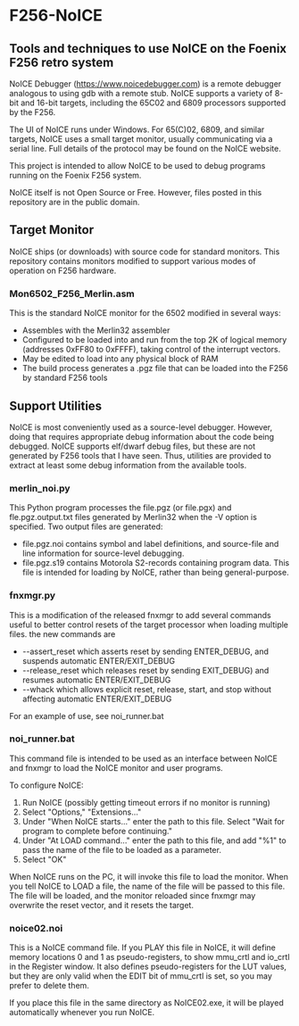 # F256-NoICE
## Tools and techniques to use NoICE on the Foenix F256 retro system

NoICE Debugger (https://www.noicedebugger.com) is a remote debugger
analogous to using gdb with a remote stub. 
NoICE supports a variety of 8-bit and 16-bit targets, including the 65C02
and 6809 processors supported by the F256.

The UI of NoICE runs under Windows. For 65(C)02, 6809, and similar targets,
NoICE uses a small target monitor, usually communicating via a serial line.
Full details of the protocol may be found on the NoICE website.

This project is intended to allow NoICE to be used to debug programs running
on the Foenix F256 system.

NoICE itself is not Open Source or Free. However, files posted in this
repository are in the public domain.

## Target Monitor

NoICE ships (or downloads) with source code for standard monitors. This
repository contains monitors modified to support various modes of operation
on F256 hardware.

### Mon6502_F256_Merlin.asm

This is the standard NoICE monitor for the 6502 modified in several ways:
- Assembles with the Merlin32 assembler
- Configured to be loaded into and run from the top 2K of logical memory
  (addresses 0xFF80 to 0xFFFF), taking control of the interrupt vectors.
- May be edited to load into any physical block of RAM
- The build process generates a .pgz file that can be loaded into the F256
  by standard F256 tools

## Support Utilities

NoICE is most conveniently used as a source-level debugger. However, doing that
requires appropriate debug information about the code being debugged. NoICE
supports elf/dwarf debug files, but these are not generated by F256 tools
that I have seen. Thus, utilities are provided to extract at least some debug
information from the available tools.

### merlin_noi.py

This Python program processes the file.pgz (or file.pgx) and fle.pgz.output.txt
files generated by Merlin32 when the -V option is specified.
Two output files are generated:
- file.pgz.noi contains symbol and label definitions, and source-file and
  line information for source-level debugging.
- file.pgz.s19 contains Motorola S2-records containing program data. This file
  is intended for loading by NoICE, rather than being general-purpose.

### fnxmgr.py

This is a modification of the released fnxmgr to add several commands useful
to better control resets of the target processor when loading multiple files.
the new commands are
- --assert_reset which asserts reset by sending ENTER_DEBUG, and suspends 
  automatic ENTER/EXIT_DEBUG
- --release_reset which releases reset by sending EXIT_DEBUG) and resumes
  automatic ENTER/EXIT_DEBUG
- --whack which allows explicit reset, release, start, and stop without affecting
  automatic ENTER/EXIT_DEBUG

For an example of use, see noi_runner.bat

### noi_runner.bat
This command file is intended to be used as an interface between NoICE
and fnxmgr to load the NoICE monitor and user programs.

To configure NoICE:
1. Run NoICE (possibly getting timeout errors if no monitor is running)
2. Select "Options," "Extensions..."
3. Under "When NoICE starts..." enter the path to this file.
   Select "Wait for program to complete before continuing."
4. Under "At LOAD command..." enter the path to this file, and add "%1"
   to pass the name of the file to be loaded as a parameter.
5. Select "OK"

When NoICE runs on the PC, it will invoke this file to load the monitor.
When you tell NoICE to LOAD a file, the name of the file will be passed
to this file. The file will be loaded, and the monitor reloaded since fnxmgr
may overwrite the reset vector, and it resets the target.

### noice02.noi
This is a NoICE command file. If you PLAY this file in NoICE, it will define
memory locations 0 and 1 as pseudo-registers, to show mmu_crtl and io_crtl in
the Register window.
It also defines pseudo-registers for the LUT values, but they are only valid
when the EDIT bit of mmu_crtl is set, so you may prefer to delete them.

If you place this file in the same directory as NoICE02.exe, it will be played
automatically whenever you run NoICE.
